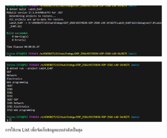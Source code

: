 ![alt text](image-13.png)

![alt text](image-14.png)

การใช้งาน List เพื่อจัดเก็บข้อมูลแบบลำดับเป็นชุด